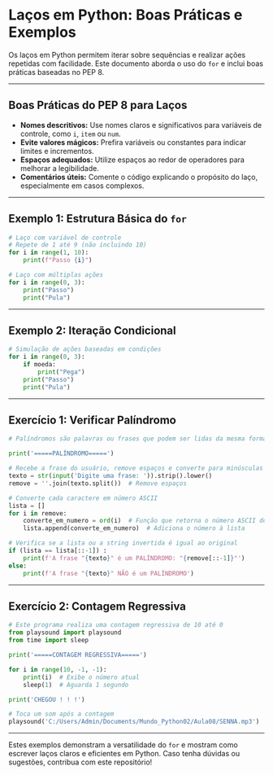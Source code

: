 # Laços em Python: Boas Práticas e Exemplos

Os laços em Python permitem iterar sobre sequências e realizar ações repetidas com facilidade. Este documento aborda o uso do `for` e inclui boas práticas baseadas no PEP 8.

---

## Boas Práticas do PEP 8 para Laços

- **Nomes descritivos:** Use nomes claros e significativos para variáveis de controle, como `i`, `item` ou `num`.
- **Evite valores mágicos:** Prefira variáveis ou constantes para indicar limites e incrementos.
- **Espaços adequados:** Utilize espaços ao redor de operadores para melhorar a legibilidade.
- **Comentários úteis:** Comente o código explicando o propósito do laço, especialmente em casos complexos.

---

## Exemplo 1: Estrutura Básica do `for`

```python
# Laço com variável de controle
# Repete de 1 até 9 (não incluindo 10)
for i in range(1, 10):
    print(f"Passo {i}")

# Laço com múltiplas ações
for i in range(0, 3):
    print("Passo")
    print("Pula")
```

---

## Exemplo 2: Iteração Condicional

```python
# Simulação de ações baseadas em condições
for i in range(0, 3):
    if moeda:
        print("Pega")
    print("Passo")
    print("Pula")
```

---

## Exercício 1: Verificar Palíndromo

```python
# Palíndromos são palavras ou frases que podem ser lidas da mesma forma de trás para frente.

print('=====PALÍNDROMO=====')

# Recebe a frase do usuário, remove espaços e converte para minúsculas
texto = str(input('Digite uma frase: ')).strip().lower()
remove = ''.join(texto.split())  # Remove espaços

# Converte cada caractere em número ASCII
lista = []
for i in remove:
    converte_em_numero = ord(i)  # Função que retorna o número ASCII do caractere
    lista.append(converte_em_numero)  # Adiciona o número à lista

# Verifica se a lista ou a string invertida é igual ao original
if (lista == lista[::-1]) :
    print(f'A frase "{texto}" é um PALÍNDROMO: "{remove[::-1]}"')
else:
    print(f'A frase "{texto}" NÃO é um PALÍNDROMO')
```

---

## Exercício 2: Contagem Regressiva

```python
# Este programa realiza uma contagem regressiva de 10 até 0
from playsound import playsound
from time import sleep

print('=====CONTAGEM REGRESSIVA=====')

for i in range(10, -1, -1):
    print(i)  # Exibe o número atual
    sleep(1)  # Aguarda 1 segundo

print('CHEGOU ! ! !')

# Toca um som após a contagem
playsound('C:/Users/Admin/Documents/Mundo_Python02/Aula08/SENNA.mp3')
```

---

Estes exemplos demonstram a versatilidade do `for` e mostram como escrever laços claros e eficientes em Python. Caso tenha dúvidas ou sugestões, contribua com este repositório!

